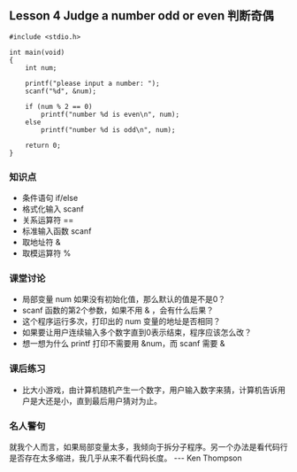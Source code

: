 ## Lesson 4 Judge a number odd or even 判断奇偶
	#include <stdio.h>

	int main(void)
	{
		int num;

		printf("please input a number: ");
		scanf("%d", &num);

		if (num % 2 == 0)
			printf("number %d is even\n", num);
		else	
			printf("number %d is odd\n", num);

		return 0;
	}

### 知识点
* 条件语句 if/else
* 格式化输入 scanf
* 关系运算符 ==
* 标准输入函数 scanf
* 取地址符 &
* 取模运算符 %

### 课堂讨论
* 局部变量 num 如果没有初始化值，那么默认的值是不是0？
* scanf 函数的第2个参数，如果不用 & ，会有什么后果？
* 这个程序运行多次，打印出的 num 变量的地址是否相同？
* 如果要让用户连续输入多个数字直到0表示结束，程序应该怎么改？
* 想一想为什么 printf 打印不需要用 &num，而 scanf 需要 &

### 课后练习
* 比大小游戏，由计算机随机产生一个数字，用户输入数字来猜，计算机告诉用户是大还是小，直到最后用户猜对为止。

### 名人警句
就我个人而言，如果局部变量太多，我倾向于拆分子程序。另一个办法是看代码行是否存在太多缩进，我几乎从来不看代码长度。
--- Ken Thompson